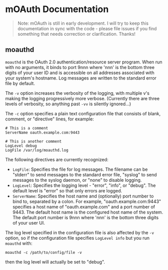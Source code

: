 mOAuth Documentation
====================

> Note: mOAuth is still in early development.  I will try to keep this documentation in
> sync with the code - please file issues if you find something that needs correction or
> clarification.  Thanks!

moauthd
-------

`moauthd` is the OAuth 2.0 authentication/resource server program.  When run with no
arguments, it binds to port 9nnn where 'nnn' is the bottom three digits of your user ID
and is accessible on all addresses associated with your system's hostname.  Log messages
are written to the standard error file by default.

The `-v` option increases the verbosity of the logging, with multiple v's making the
logging progressively more verbose.  (Currently there are three levels of verbosity, so
anything past `-vv` is silently ignored...)

The `-c` option specifies a plain text configuration file that consists of blank, comment,
or "directive" lines, for example:

```
# This is a comment
ServerName oauth.example.com:9443

# This is another comment
LogLevel debug
LogFile /var/log/moauthd.log
```

The following directives are currently recognized:

- `LogFile`: Specifies the file for log messages.  The filename can be "stderr" to send
  messages to the standard error file, "syslog" to send messages to the syslog daemon,
  or "none" to disable logging.
- `LogLevel`: Specifies the logging level - "error", "info", or "debug".  The default
  level is "error" so that only errors are logged.
- `ServerName`: Specifies the host name and (optionally) port number to bind to, separated
  by a colon.  For example, "oauth.example.com:9443" specifies a host name of
  "oauth.example.com" and a port number of 9443.  The default host name is the configured
  host name of the system.  The default port number is 9nnn where 'nnn' is the bottom
  three digits of your user UI.

The log level specified in the configuration file is also affected by the `-v` option, so
if the configuration file specifies `LogLevel info` but you run `moauthd` with:

    moauthd -c /path/to/config/file -v
    
then the log level will actually be set to "debug".
